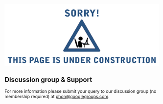 
![../images/page_under_construction.png](../images/page_under_construction.png)

## Discussion group & Support

For more information please submit your query to our discussion group (no membership required) at [phon@googlegroups.com](phon@googlegroups.com).
